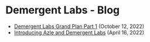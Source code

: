 # Demergent Labs - Blog

- [Demergent Labs Grand Plan Part 1](demergent-labs-grand-plan-part-1.md) (October 12, 2022)
- [Introducing Azle and Demergent Labs](introducing-azle-and-demergent-labs.md) (April 16, 2022)
